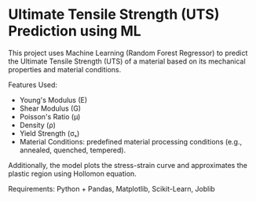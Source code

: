 # Ultimate Tensile Strength (UTS) Prediction using ML
This project uses Machine Learning (Random Forest Regressor) to predict the Ultimate Tensile Strength (UTS) of a material based on its mechanical properties and material conditions.

Features Used:
- Young's Modulus (E)
- Shear Modulus (G)
- Poisson's Ratio (μ)
- Density (ρ)
- Yield Strength (σₛ)
- Material Conditions: predefined material processing conditions (e.g., annealed, quenched, tempered).

Additionally, the model plots the stress-strain curve and approximates the plastic region using Hollomon equation.

Requirements:
Python + Pandas, Matplotlib, Scikit-Learn, Joblib
